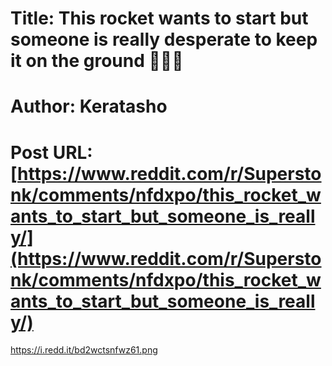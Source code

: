 # Title: This rocket wants to start but someone is really desperate to keep it on the ground 🚀🚀🚀
# Author: Keratasho
# Post URL: [https://www.reddit.com/r/Superstonk/comments/nfdxpo/this_rocket_wants_to_start_but_someone_is_really/](https://www.reddit.com/r/Superstonk/comments/nfdxpo/this_rocket_wants_to_start_but_someone_is_really/)


https://i.redd.it/bd2wctsnfwz61.png